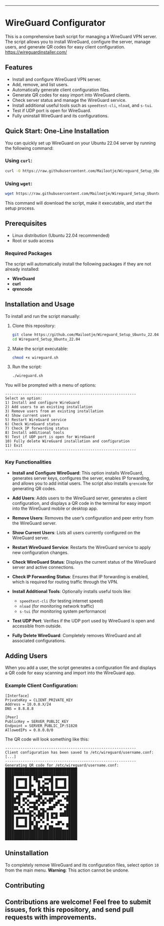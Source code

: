 ---

# WireGuard Configurator

This is a comprehensive bash script for managing a WireGuard VPN server. The script allows you to install WireGuard, configure the server, manage users, and generate QR codes for easy client configuration.
https://wireguardinstaller.com/

## Features

- Install and configure WireGuard VPN server.
- Add, remove, and list users.
- Automatically generate client configuration files.
- Generate QR codes for easy import into WireGuard clients.
- Check server status and manage the WireGuard service.
- Install additional useful tools such as `speedtest-cli`, `nload`, and `s-tui`.
- Test if UDP port is open for WireGuard.
- Fully uninstall WireGuard and its configurations.

## Quick Start: One-Line Installation

You can quickly set up WireGuard on your Ubuntu 22.04 server by running the following command:

### Using `curl`:

```bash
curl -O https://raw.githubusercontent.com/Mailootje/Wireguard_Setup_Ubuntu_22.04/main/wireguard.sh && chmod +x wireguard.sh && ./wireguard.sh
```

### Using `wget`:

```bash
wget https://raw.githubusercontent.com/Mailootje/Wireguard_Setup_Ubuntu_22.04/main/wireguard.sh && chmod +x wireguard.sh && ./wireguard.sh
```

This command will download the script, make it executable, and start the setup process.

## Prerequisites

- Linux distribution (Ubuntu 22.04 recommended)
- Root or sudo access

### Required Packages

The script will automatically install the following packages if they are not already installed:

- **WireGuard**
- **curl**
- **qrencode**

## Installation and Usage

To install and run the script manually:

1. Clone this repository:

    ```bash
    git clone https://github.com/Mailootje/Wireguard_Setup_Ubuntu_22.04.git
    cd Wireguard_Setup_Ubuntu_22.04
    ```

2. Make the script executable:

    ```bash
    chmod +x wireguard.sh
    ```

3. Run the script:

    ```bash
    ./wireguard.sh
    ```

You will be prompted with a menu of options:

```
------------------------------------------------------------
Select an option:
1) Install and configure WireGuard
2) Add users to an existing installation
3) Remove users from an existing installation
4) Show current users
5) Restart WireGuard service
6) Check WireGuard status
7) Check IP forwarding status
8) Install additional tools
9) Test if UDP port is open for WireGuard
10) Fully delete WireGuard installation and configuration
11) Exit
------------------------------------------------------------
```

### Key Functionalities

- **Install and Configure WireGuard**: This option installs WireGuard, generates server keys, configures the server, enables IP forwarding, and allows you to add initial users. The script also installs `qrencode` for generating QR codes.
  
- **Add Users**: Adds users to the WireGuard server, generates a client configuration, and displays a QR code in the terminal for easy import into the WireGuard mobile or desktop app.

- **Remove Users**: Removes the user’s configuration and peer entry from the WireGuard server.

- **Show Current Users**: Lists all users currently configured on the WireGuard server.

- **Restart WireGuard Service**: Restarts the WireGuard service to apply new configuration changes.

- **Check WireGuard Status**: Displays the current status of the WireGuard server and active connections.

- **Check IP Forwarding Status**: Ensures that IP forwarding is enabled, which is required for routing traffic through the VPN.

- **Install Additional Tools**: Optionally installs useful tools like:
    - `speedtest-cli` (for testing internet speed)
    - `nload` (for monitoring network traffic)
    - `s-tui` (for monitoring system performance)

- **Test UDP Port**: Verifies if the UDP port used by WireGuard is open and accessible from outside.

- **Fully Delete WireGuard**: Completely removes WireGuard and all associated configurations.

## Adding Users

When you add a user, the script generates a configuration file and displays a QR code for easy scanning and import into the WireGuard app.

### Example Client Configuration:

```
[Interface]
PrivateKey = CLIENT_PRIVATE_KEY
Address = 10.0.0.X/24
DNS = 8.8.8.8

[Peer]
PublicKey = SERVER_PUBLIC_KEY
Endpoint = SERVER_PUBLIC_IP:51820
AllowedIPs = 0.0.0.0/0
```

The QR code will look something like this:

```
------------------------------------------------------------
Client configuration has been saved to /etc/wireguard/username.conf:
[...]
------------------------------------------------------------
Generating QR code for /etc/wireguard/username.conf:
█████████████████████████████████
█████████████████████████████████
████ ▄▄▄▄▄ █ ██▀▀ ▄▄▄█ ▄▄▄▄▄ ████
████ █   █ █  ▀█ ▀▄▄▀█ █   █ ████
████ █▄▄▄█ █▀  █▄█▄▄ █ █▄▄▄█ ████
████▄▄▄▄▄▄▄█▄█ ▀▄█▄█▄█▄▄▄▄▄▄▄████
████ ▄█▀  ▄█▀█▄█▄▀▀▀▀▀█▄▀ ▄ ▄████
█████▀█ █▀▄   ▄█▀▄▀▄██▀ ▄▄ ▀█████
████▀▀█ ▄▀▄▀▀█▀▄▀█▀ ▀ ▄█▀▄▄ ▄████
██████ ▀▄ ▄▀▀██ ▄▄ ▄██▀  ▄ ▀█████
████▄▄█▄█▄▄█▀▄ █▄█▀▄ ▄▄▄ ▄▄██████
████ ▄▄▄▄▄ █▀▄▀█▀█ █ █▄█ ▀▀▀▀████
████ █   █ █▄▀▄▄▀▄ ▀ ▄  ▄▄   ████
████ █▄▄▄█ █▀▄█ ▄ ▄▀▄▄ ▀▀ ▀ █████
████▄▄▄▄▄▄▄█▄███▄▄█▄██████▄▄▄████
█████████████████████████████████
█████████████████████████████████
```

## Uninstallation

To completely remove WireGuard and its configuration files, select option `10` from the main menu. **Warning**: This action cannot be undone.

## Contributing

Contributions are welcome! Feel free to submit issues, fork this repository, and send pull requests with improvements.
---